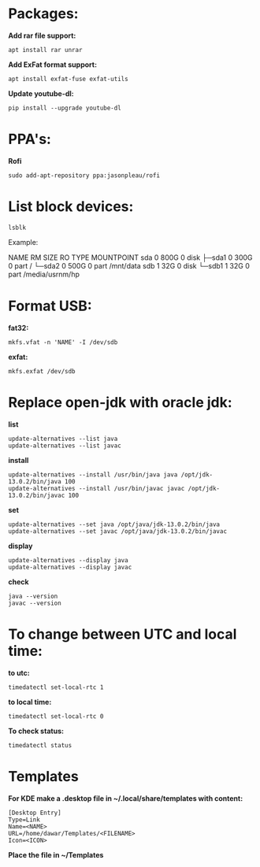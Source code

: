 # Packages:

**Add rar file support:**

    apt install rar unrar

**Add ExFat format support:**

    apt install exfat-fuse exfat-utils

**Update youtube-dl:**

    pip install --upgrade youtube-dl

# PPA's:

**Rofi**

    sudo add-apt-repository ppa:jasonpleau/rofi


# List block devices:
    lsblk

Example:

NAME     RM   SIZE  RO  TYPE  MOUNTPOINT
sda       0   800G   0  disk 
├─sda1    0   300G   0  part  /
└─sda2    0   500G   0  part  /mnt/data
sdb       1    32G   0  disk 
└─sdb1    1    32G   0  part  /media/usrnm/hp




# Format USB:

**fat32:**

    mkfs.vfat -n 'NAME' -I /dev/sdb
    
**exfat:**

    mkfs.exfat /dev/sdb



# Replace open-jdk with oracle jdk: 
**list**

    update-alternatives --list java
    update-alternatives --list javac
    
**install**

    update-alternatives --install /usr/bin/java java /opt/jdk-13.0.2/bin/java 100
    update-alternatives --install /usr/bin/javac javac /opt/jdk-13.0.2/bin/javac 100
    
**set**

    update-alternatives --set java /opt/java/jdk-13.0.2/bin/java
    update-alternatives --set javac /opt/java/jdk-13.0.2/bin/javac
    
**display**

    update-alternatives --display java
    update-alternatives --display javac
    
**check**

    java --version
    javac --version



# To change between UTC and local time:

**to utc:**

    timedatectl set-local-rtc 1
    
**to local time:**

    timedatectl set-local-rtc 0
    
**To check status:**

    timedatectl status


# Templates
**For KDE make a .desktop file in ~/.local/share/templates with content:**

    [Desktop Entry]
    Type=Link
    Name=<NAME>
    URL=/home/dawar/Templates/<FILENAME>
    Icon=<ICON>
    
**Place the file in ~/Templates**
